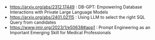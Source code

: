 - https://arxiv.org/abs/2312.17449 : DB-GPT: Empowering Database Interactions with Private Large Language Models
- https://arxiv.org/abs/2401.02115 : Using LLM to select the right SQL Query from candidates
- https://www.jmir.org/2023/1/e50638#app1 : Prompt Engineering as an Important Emerging Skill for Medical Professionals